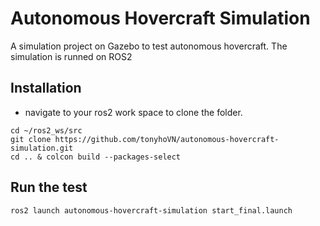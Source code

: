 # Autonomous Hovercraft Simulation
A simulation project on Gazebo to test autonomous hovercraft. The simulation is runned on ROS2

## Installation 
- navigate to your ros2 work space to clone the folder.
```
cd ~/ros2_ws/src
git clone https://github.com/tonyhoVN/autonomous-hovercraft-simulation.git
cd .. & colcon build --packages-select 
```

## Run the test 
```
ros2 launch autonomous-hovercraft-simulation start_final.launch
```
